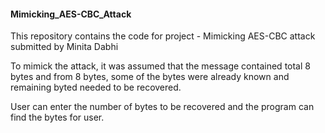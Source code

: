 #### Mimicking_AES-CBC_Attack
This repository contains the code for project - Mimicking AES-CBC attack submitted by Minita Dabhi

To mimick the attack, it was assumed that the message contained total 8 bytes and from 8 bytes, some of the bytes were already known and remaining byted needed to be recovered.

User can enter the number of bytes to be recovered and the program can find the bytes for user.

